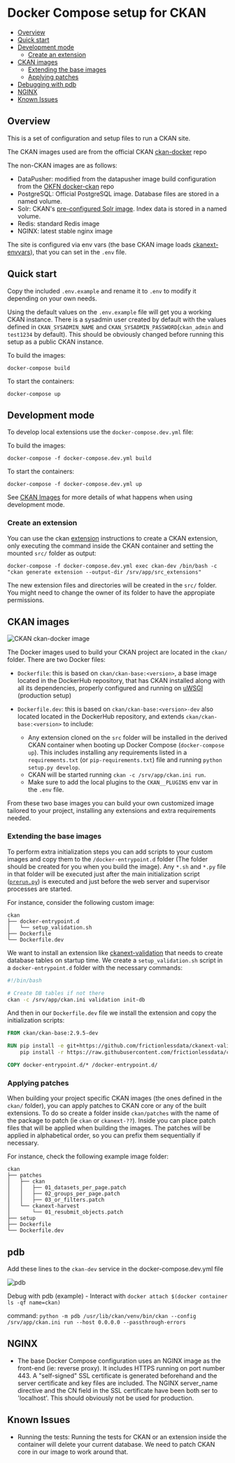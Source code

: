 # Docker Compose setup for CKAN


* [Overview](#overview)
* [Quick start](#quick-start)
* [Development mode](#development-mode)
   * [Create an extension](#create-an-extension)
* [CKAN images](#ckan-images)
   * [Extending the base images](#extending-the-base-images)
   * [Applying patches](#applying-patches)
* [Debugging with pdb](#pdb)
* [NGINX](#nginx)
* [Known Issues](#known-issues)


## Overview

This is a set of configuration and setup files to run a CKAN site.

The CKAN images used are from the official CKAN [ckan-docker](https://github.com/ckan/ckan-docker) repo

The non-CKAN images are as follows:

* DataPusher: modified from the datapusher image build configuration from the [OKFN docker-ckan](https://github.com/okfn/docker-ckan) repo
* PostgreSQL: Official PostgreSQL image. Database files are stored in a named volume.
* Solr: CKAN's [pre-configured Solr image](https://github.com/ckan/ckan-solr). Index data is stored in a named volume.
* Redis: standard Redis image
* NGINX: latest stable nginx image

The site is configured via env vars (the base CKAN image loads [ckanext-envvars](https://github.com/okfn/ckanext-envvars)), that you can set in the `.env` file.

## Quick start

Copy the included `.env.example` and rename it to `.env` to modify it depending on your own needs.

Using the default values on the `.env.example` file will get you a working CKAN instance. There is a sysadmin user created by default with the values defined in `CKAN_SYSADMIN_NAME` and `CKAN_SYSADMIN_PASSWORD`(`ckan_admin` and `test1234` by default). This should be obviously changed before running this setup as a public CKAN instance.

To build the images:

	docker-compose build

To start the containers:

	docker-compose up

## Development mode

To develop local extensions use the `docker-compose.dev.yml` file:

To build the images:

	docker-compose -f docker-compose.dev.yml build

To start the containers:

	docker-compose -f docker-compose.dev.yml up

See [CKAN Images](#ckan-images) for more details of what happens when using development mode.


### Create an extension

You can use the ckan [extension](https://docs.ckan.org/en/latest/extensions/tutorial.html#creating-a-new-extension) instructions to create a CKAN extension, only executing the command inside the CKAN container and setting the mounted `src/` folder as output:

    docker-compose -f docker-compose.dev.yml exec ckan-dev /bin/bash -c "ckan generate extension --output-dir /srv/app/src_extensions"

The new extension files and directories will be created in the `src/` folder. You might need to change the owner of its folder to have the appropiate permissions.


## CKAN images
![CKAN ckan-docker image](https://user-images.githubusercontent.com/54408245/179516510-f881cc94-7f95-4737-8450-8e2ece4325c3.png)


The Docker images used to build your CKAN project are located in the `ckan/` folder. There are two Docker files:

* `Dockerfile`: this is based on `ckan/ckan-base:<version>`, a base image located in the DockerHub repository, that has CKAN installed along with all its dependencies, properly configured and running on [uWSGI](https://uwsgi-docs.readthedocs.io/en/latest/) (production setup)
* `Dockerfile.dev`:  this is based on `ckan/ckan-base:<version>-dev` also located located in the DockerHub repository, and extends `ckan/ckan-base:<version>` to include:

  * Any extension cloned on the `src` folder will be installed in the derived CKAN container when booting up Docker Compose (`docker-compose up`). This includes installing any requirements listed in a `requirements.txt` (or `pip-requirements.txt`) file and running `python setup.py develop`.
  * CKAN will be started running `ckan -c /srv/app/ckan.ini run`.
  * Make sure to add the local plugins to the `CKAN__PLUGINS` env var in the `.env` file.

From these two base images you can build your own customized image tailored to your project, installing any extensions and extra requirements needed.

### Extending the base images

To perform extra initialization steps you can add scripts to your custom images and copy them to the `/docker-entrypoint.d` folder (The folder should be created for you when you build the image). Any `*.sh` and `*.py` file in that folder will be executed just after the main initialization script ([`prerun.py`](https://github.com/ckan/ckan-docker-base/blob/main/ckan-2.9/base/setup/prerun.py)) is executed and just before the web server and supervisor processes are started.

For instance, consider the following custom image:

```
ckan
├── docker-entrypoint.d
│   └── setup_validation.sh
├── Dockerfile
└── Dockerfile.dev

```

We want to install an extension like [ckanext-validation](https://github.com/frictionlessdata/ckanext-validation) that needs to create database tables on startup time. We create a `setup_validation.sh` script in a `docker-entrypoint.d` folder with the necessary commands:

```bash
#!/bin/bash

# Create DB tables if not there
ckan -c /srv/app/ckan.ini validation init-db 
```

And then in our `Dockerfile.dev` file we install the extension and copy the initialization scripts:

```Dockerfile
FROM ckan/ckan-base:2.9.5-dev

RUN pip install -e git+https://github.com/frictionlessdata/ckanext-validation.git#egg=ckanext-validation && \
    pip install -r https://raw.githubusercontent.com/frictionlessdata/ckanext-validation/master/requirements.txt

COPY docker-entrypoint.d/* /docker-entrypoint.d/
```

### Applying patches

When building your project specific CKAN images (the ones defined in the `ckan/` folder), you can apply patches 
to CKAN core or any of the built extensions. To do so create a folder inside `ckan/patches` with the name of the
package to patch (ie `ckan` or `ckanext-??`). Inside you can place patch files that will be applied when building
the images. The patches will be applied in alphabetical order, so you can prefix them sequentially if necessary.

For instance, check the following example image folder:

```
ckan
├── patches
│   ├── ckan
│   │   ├── 01_datasets_per_page.patch
│   │   ├── 02_groups_per_page.patch
│   │   ├── 03_or_filters.patch
│   └── ckanext-harvest
│       └── 01_resubmit_objects.patch
├── setup
├── Dockerfile
└── Dockerfile.dev

```

## pdb

Add these lines to the `ckan-dev` service in the docker-compose.dev.yml file

![pdb](https://user-images.githubusercontent.com/54408245/179964232-9e98a451-5fe9-4842-ba9b-751bcc627730.png)

Debug with pdb (example) - Interact with `docker attach $(docker container ls -qf name=ckan)`

command: `python -m pdb /usr/lib/ckan/venv/bin/ckan --config /srv/app/ckan.ini run --host 0.0.0.0 --passthrough-errors`

## NGINX

* The base Docker Compose configuration uses an NGINX image as the front-end (ie: reverse proxy). It includes HTTPS running on port number 443. A "self-signed" SSL certificate is generated beforehand and the server certificate and key files are included. The NGINX server_name directive and the CN field in the SSL certificate have been both ser to 'localhost'. This should obviously not be used for production.

## Known Issues

* Running the tests: Running the tests for CKAN or an extension inside the container will delete your current database. We need to patch CKAN core in our image to work around that.
